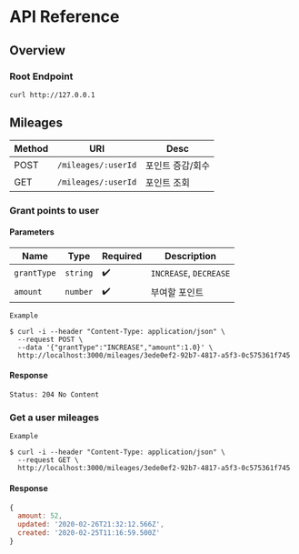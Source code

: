 # API Reference

## Overview

### Root Endpoint

```
curl http://127.0.0.1
```

## Mileages

Method | URI | Desc
---|---|---
POST | `/mileages/:userId` | 포인트 증감/회수
GET | `/mileages/:userId` | 포인트 조회

### Grant points to user

#### Parameters

Name | Type |	Required | Description
---|---|---|---
`grantType` | `string` | ✔️ | `INCREASE`, `DECREASE`
`amount`	| `number` | ✔️	| 부여할 포인트

`Example`

```
$ curl -i --header "Content-Type: application/json" \
  --request POST \
  --data '{"grantType":"INCREASE","amount":1.0}' \
  http://localhost:3000/mileages/3ede0ef2-92b7-4817-a5f3-0c575361f745
```

#### Response

```
Status: 204 No Content
```

### Get a user mileages

`Example`

```
$ curl -i --header "Content-Type: application/json" \
  --request GET \
  http://localhost:3000/mileages/3ede0ef2-92b7-4817-a5f3-0c575361f745
```

#### Response

```js
{
  amount: 52,
  updated: '2020-02-26T21:32:12.566Z',
  created: '2020-02-25T11:16:59.500Z'
}
```